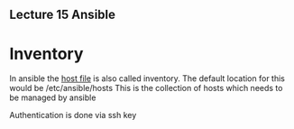 ## Lecture 15 Ansible

# Inventory

In ansible the [host file](./first_ansible_usage/hosts) is also called inventory.
The default location for this would be /etc/ansible/hosts
This is the collection of hosts which needs to be managed by ansible

Authentication is done via ssh key

